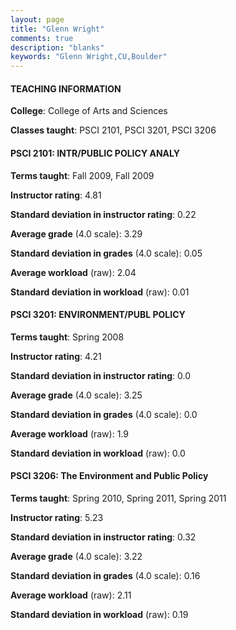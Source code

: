```yaml
---
layout: page
title: "Glenn Wright" 
comments: true
description: "blanks"
keywords: "Glenn Wright,CU,Boulder"
---
```

<head>
<script src="https://ajax.googleapis.com/ajax/libs/jquery/2.1.3/jquery.min.js"></script>
<script src="https://dl.dropboxusercontent.com/s/pc42nxpaw1ea4o9/highcharts.js?dl=0"></script>
<!-- <script src="../assets/js/highcharts.js"></script> -->
<style type="text/css">@font-face {
	font-family: "Bebas Neue";
	src: url(https://www.filehosting.org/file/details/544349/BebasNeue Regular.otf) format("opentype");
	}
	h1.Bebas { 
		font-family: "Bebas Neue", Verdana, Tahoma;
	}
</style>
</head>
	   
#### TEACHING INFORMATION

**College**: College of Arts and Sciences

**Classes taught**: PSCI 2101, PSCI 3201, PSCI 3206

#### PSCI 2101: INTR/PUBLIC POLICY ANALY

**Terms taught**: Fall 2009, Fall 2009

**Instructor rating**: 4.81

**Standard deviation in instructor rating**: 0.22

**Average grade** (4.0 scale): 3.29

**Standard deviation in grades** (4.0 scale): 0.05

**Average workload** (raw): 2.04

**Standard deviation in workload** (raw): 0.01

#### PSCI 3201: ENVIRONMENT/PUBL POLICY

**Terms taught**: Spring 2008

**Instructor rating**: 4.21

**Standard deviation in instructor rating**: 0.0

**Average grade** (4.0 scale): 3.25

**Standard deviation in grades** (4.0 scale): 0.0

**Average workload** (raw): 1.9

**Standard deviation in workload** (raw): 0.0

#### PSCI 3206: The Environment and Public Policy

**Terms taught**: Spring 2010, Spring 2011, Spring 2011

**Instructor rating**: 5.23

**Standard deviation in instructor rating**: 0.32

**Average grade** (4.0 scale): 3.22

**Standard deviation in grades** (4.0 scale): 0.16

**Average workload** (raw): 2.11

**Standard deviation in workload** (raw): 0.19

